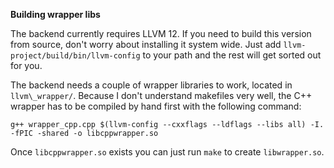 **Building wrapper libs**

The backend currently requires LLVM 12. If you need to build this version from source, don't worry about installing it system wide. Just add `llvm-project/build/bin/llvm-config` to your path and the rest will get sorted out for you.

The backend needs a couple of wrapper libraries to work, located in `llvm\_wrapper/`.
Because I don't understand makefiles very well, the C++ wrapper has to be compiled by hand first with the following command:

	g++ wrapper_cpp.cpp $(llvm-config --cxxflags --ldflags --libs all) -I. -fPIC -shared -o libcppwrapper.so

Once `libcppwrapper.so` exists you can just run `make` to create `libwrapper.so`. 


